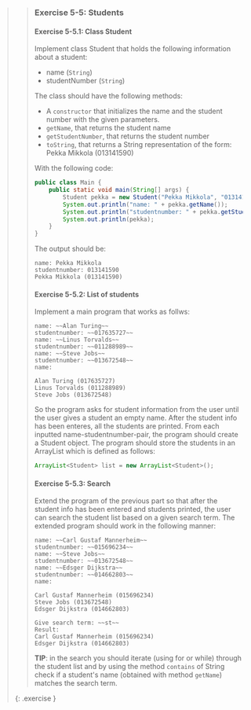 >> ### Exercise 5-5: Students
>>
>> #### Exercise 5-5.1: Class Student
>>
>> Implement class Student that holds the following information about a student:
>>
>> * name (`String`)
>> * studentNumber (`String`)
>>
>> The class should have the following methods:
>>
>> * A `constructor` that initializes the name and the student number with the given parameters.
>> * `getName`, that returns the student name
>> * `getStudentNumber`, that returns the student number
>> * `toString`, that returns a String representation of the form: Pekka Mikkola (013141590)
>>
>> With the following code:
>>
>>```java
>> public class Main {
>>     public static void main(String[] args) {
>>         Student pekka = new Student("Pekka Mikkola", "013141590");
>>         System.out.println("name: " + pekka.getName());
>>         System.out.println("studentnumber: " + pekka.getStudentNumber());
>>         System.out.println(pekka);
>>     }
>> }
>>```
>>
>> The output should be:
>>
>>```output
>> name: Pekka Mikkola
>> studentnumber: 013141590
>> Pekka Mikkola (013141590)
>>```
>>
>> #### Exercise 5-5.2: List of students
>>
>> Implement a main program that works as follws:
>>
>>```output
>> name: ~~Alan Turing~~
>> studentnumber: ~~017635727~~
>> name: ~~Linus Torvalds~~
>> studentnumber: ~~011288989~~
>> name: ~~Steve Jobs~~
>> studentnumber: ~~013672548~~
>> name:
>>
>> Alan Turing (017635727)
>> Linus Torvalds (011288989)
>> Steve Jobs (013672548)
>>```
>>
>> So the program asks for student information from the user until the user gives a student an empty name. After the student info has been enteres, all the students are printed. From each inputted name-studentnumber-pair, the program should create a Student object. The program should store the students in an ArrayList which is defined as follows:
>>
>>```java
>> ArrayList<Student> list = new ArrayList<Student>();
>>```
>>
>> #### Exercise 5-5.3: Search
>>
>> Extend the program of the previous part so that after the student info has been entered and students printed, the user can search the student list based on a given search term. The extended program should work in the following manner:
>>
>>```output
>> name: ~~Carl Gustaf Mannerheim~~
>> studentnumber: ~~015696234~~
>> name: ~~Steve Jobs~~
>> studentnumber: ~~013672548~~
>> name: ~~Edsger Dijkstra~~
>> studentnumber: ~~014662803~~
>> name:
>>
>> Carl Gustaf Mannerheim (015696234)
>> Steve Jobs (013672548)
>> Edsger Dijkstra (014662803)
>>
>> Give search term: ~~st~~
>> Result:
>> Carl Gustaf Mannerheim (015696234)
>> Edsger Dijkstra (014662803)
>>```
>>
>> **TIP**: in the search you should iterate (using for or while) through the student list and by using the method `contains` of String check if a student's name (obtained with method `getName`) matches the search term.
>>
>{: .exercise }